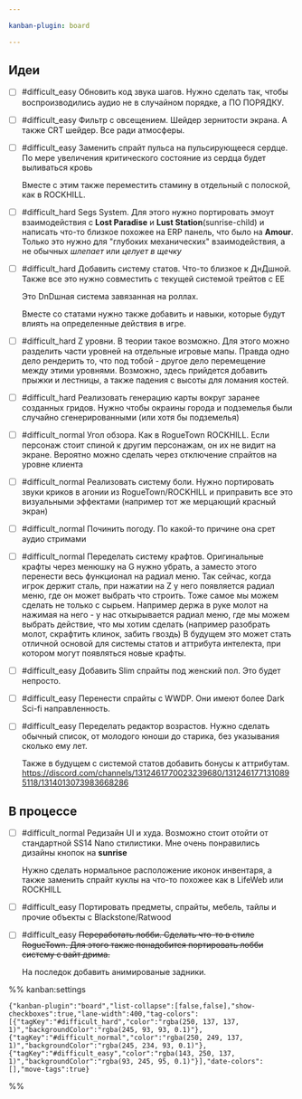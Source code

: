 ```yaml
---

kanban-plugin: board

---
```


## Идеи

- [ ] #difficult_easy
	Обновить код звука шагов. Нужно сделать так, чтобы воспроизводились аудио не в случайном порядке, а ПО ПОРЯДКУ.
- [ ] #difficult_easy
	Фильтр с овсещением. Шейдер зернитости экрана. А также CRT шейдер. Все ради атмосферы.
- [ ] #difficult_easy
	Заменить спрайт пульса на пульсирующееся сердце. По мере увеличения критического состояние из сердца будет выливаться кровь
	
	Вместе с этим также переместить стамину в отдельный с полоской, как в ROCKHILL.
- [ ] #difficult_hard
	Segs System. Для этого нужно портировать эмоут взаимодействия с **Lost Paradise** и **Lust Station**(sunrise-child) и написать что-то близкое похожее на ERP панель, что было на **Amour**.
	Только это нужно для "глубоких механических" взаимодействия, а не обычных *шлепает* или *целует в щечку*
- [ ] #difficult_hard
	Добавить систему статов. Что-то близкое к ДнДшной. Также все это нужно совместить с текущей системой трейтов с EE
	
	Это DnDшная система завязанная на роллах.
	
	Вместе со статами нужно также добавить и навыки, которые будут влиять на определенные действия в игре.
- [ ] #difficult_hard
	Z уровни. В теории такое возможно. Для этого можно разделить части уровней на отдельные игровые мапы. Правда одно дело рендерить то, что под тобой - другое дело перемещение между этими уровнями. Возможно, здесь прийдется добавить прыжки и лестницы, а также падения с высоты для ломания костей.
- [ ] #difficult_hard
	Реализовать генерацию карты вокруг заранее созданных гридов. Нужно чтобы окраины города и подземелья были случайно сгенерированными (или хотя бы подземелья)
- [ ] #difficult_normal
	Угол обзора. Как в RogueTown ROCKHILL. Если персонаж стоит спиной к другим персонажам, он их не видит на экране.
	Вероятно можно сделать через отключение спрайтов на уровне клиента
- [ ] #difficult_normal
	Реализовать систему боли. Нужно портировать звуки криков в агонии из RogueTown/ROCKHILL и приправить все это визуальными эффектами (например тот же мерцающий красный экран)
- [ ] #difficult_normal
	Починить погоду. По какой-то причине она срет аудио стримами
- [ ] #difficult_normal
	Переделать систему крафтов. Оригинальные крафты через менюшку на G нужно убрать, а заместо этого перенести весь функционал на радиал меню.
	Так сейчас, когда игрок держит сталь, при нажатии на Z у него появляется радиал меню, где он может выбрать что строить.
	Тоже самое мы можем сделать не только с сырьем. Например держа в руке молот на нажимая на него - у нас откырывается радиал меню, где мы можем выбрать действие, что мы хотим сделать (например разобрать молот, скрафтить клинок, забить гвоздь)
	В будущем это может стать отличной основой для системы статов и аттрибута интелекта, при котором могут появляться новые крафты.
- [ ] #difficult_easy
	Добавить Slim спрайты под женский пол. Это будет непросто.
- [ ] #difficult_easy
	Перенести спрайты с WWDP. Они имеют более Dark Sci-fi направленность.
- [ ] #difficult_easy 
	Переделать редактор возрастов. Нужно сделать обычный список, от молодого юноши до старика, без указывания сколько ему лет.
	
	Также в будущем с системой статов добавить бонусы к аттрибутам.
	https://discord.com/channels/1312461770023239680/1312461771310895118/1314013073983668286


## В процессе

- [ ] #difficult_normal
	Редизайн UI и худа. Возможно стоит отойти от стандартной SS14 Nano стилистики.
	Мне очень понравились дизайны кнопок на **sunrise**
	
	Нужно сделать нормальное расположение иконок инвентаря, а также заменить спрайт куклы на что-то похожее как в LifeWeb или ROCKHILL
- [ ] #difficult_easy
	Портировать предметы, спрайты, мебель, тайлы и прочие объекты с Blackstone/Ratwood
- [ ] #difficult_easy
	~~Переработать лобби. Сделать что-то в стиле RogueTown. Для этого также понадобится портировать лобби систему с вайт дрима.~~
	
	На последок добавить анимированые задники.




%% kanban:settings
```
{"kanban-plugin":"board","list-collapse":[false,false],"show-checkboxes":true,"lane-width":400,"tag-colors":[{"tagKey":"#difficult_hard","color":"rgba(250, 137, 137, 1)","backgroundColor":"rgba(245, 93, 93, 0.1)"},{"tagKey":"#difficult_normal","color":"rgba(250, 249, 137, 1)","backgroundColor":"rgba(245, 234, 93, 0.1)"},{"tagKey":"#difficult_easy","color":"rgba(143, 250, 137, 1)","backgroundColor":"rgba(93, 245, 95, 0.1)"}],"date-colors":[],"move-tags":true}
```
%%